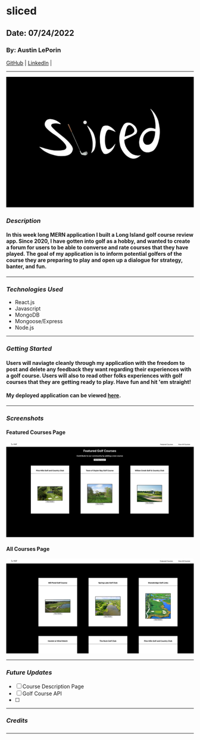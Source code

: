 # sliced

## Date: 07/24/2022

### By: Austin LePorin

[GitHub](https://github.com/aleporin/golf_project) | [LinkedIn](https://www.linkedin.com/in/austin-leporin/) |

---

![Logo](/assets/Untitled%20135.PNG)

### **_Description_**

#### In this week long MERN application I built a Long Island golf course review app. Since 2020, I have gotten into golf as a hobby, and wanted to create a forum for users to be able to converse and rate courses that they have played. The goal of my application is to inform potential golfers of the course they are preparing to play and open up a dialogue for strategy, banter, and fun.

---

### **_Technologies Used_**

- React.js
- Javascript
- MongoDB
- Mongoose/Express
- Node.js

---

### **_Getting Started_**

#### Users will naviagte cleanly through my application with the freedom to post and delete any feedback they want regarding their experiences with a golf course. Users will also to read other folks experiences with golf courses that they are getting ready to play. Have fun and hit 'em straight!

#### My deployed application can be viewed [here](https://sliced.herokuapp.com/).

---

### **_Screenshots_**

#### Featured Courses Page

![Featured Courses Page](/assets/Screen%20Shot%202022-07-29%20at%201.30.04%20PM.png)

#### All Courses Page

![All Courses Page](/assets/Screen%20Shot%202022-07-29%20at%201.30.23%20PM.png)

---

### **_Future Updates_**

- [ ] Course Description Page
- [ ] Golf Course API
- [ ]

---

### **_Credits_**

#####

#####

#####

---
